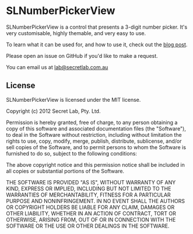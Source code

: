 # SLNumberPickerView

SLNumberPickerView is a control that presents a 3-digit number picker. It's very customisable, highly themable, and very easy to use.

To learn what it can be used for, and how to use it, check out the [blog post](http://blog.secretlab.com.au/2012/06/07/slnumberpickerview/ "SLNumberPickerView on Secret Lab's blog").

Please open an issue on GitHub if you'd like to make a request.

You can email us at [lab@secretlab.com.au](mailto:lab@secretlab.com.au)

## License

SLNumberPickerView is licensed under the MIT license.

Copyright (c) 2012 Secret Lab, Pty. Ltd.

Permission is hereby granted, free of charge, to any person obtaining a copy of this software and associated documentation files (the "Software"), to deal in the Software without restriction, including without limitation the rights to use, copy, modify, merge, publish, distribute, sublicense, and/or sell copies of the Software, and to permit persons to whom the Software is furnished to do so, subject to the following conditions:

The above copyright notice and this permission notice shall be included in all copies or substantial portions of the Software.

THE SOFTWARE IS PROVIDED "AS IS", WITHOUT WARRANTY OF ANY KIND, EXPRESS OR IMPLIED, INCLUDING BUT NOT LIMITED TO THE WARRANTIES OF MERCHANTABILITY, FITNESS FOR A PARTICULAR PURPOSE AND NONINFRINGEMENT. IN NO EVENT SHALL THE AUTHORS OR COPYRIGHT HOLDERS BE LIABLE FOR ANY CLAIM, DAMAGES OR OTHER LIABILITY, WHETHER IN AN ACTION OF CONTRACT, TORT OR OTHERWISE, ARISING FROM, OUT OF OR IN CONNECTION WITH THE SOFTWARE OR THE USE OR OTHER DEALINGS IN THE SOFTWARE.